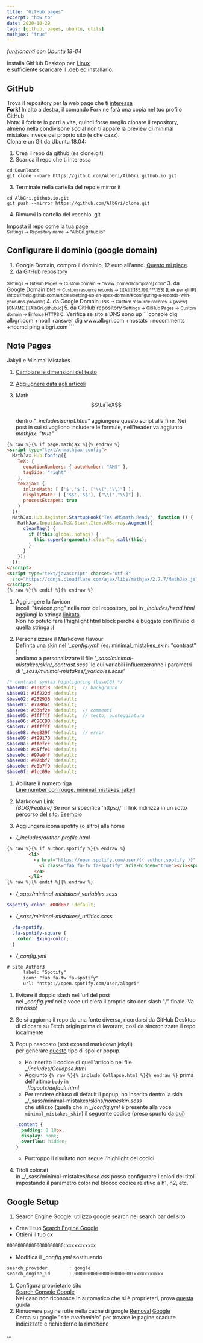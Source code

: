 ```yaml
---
title: "GitHub pages"
excerpt: "how to"
date: 2020-10-29
tags: [github, pages, ubuntu, utils]
mathjax: "true"
---
```


*funzionanti con Ubuntu 18-04*  

Installa GitHub Desktop per [Linux](https://aur.archlinux.org/packages/github-desktop-bin/)  
è sufficiente scaricare il .deb ed installarlo.

## GitHub
Trova il repository per la web page che ti [interessa](https://github.com/mmistakes/minimal-mistakes)  
**Fork!** In alto a destra, il comando Fork ne farà una copia nel tuo profilo GitHub  
Nota: il fork te lo porti a vita, quindi forse meglio clonare il repository, almeno nella condivisone social non ti appare la preview di minimal mistakes invece del proprio sito (e che cazz).  
Clonare un Git da Ubuntu 18.04:  
1. Crea il repo da github (es clone.git)
2. Scarica il repo che ti interessa
```console
cd Downloads
git clone --bare https://github.com/AlbGri/AlbGri.github.io.git
```
3. Terminale nella cartella del repo e mirror it
```console
cd AlbGri.github.io.git
git push --mirror https://github.com/AlbGri/clone.git
```
4. Rimuovi la cartella del vecchio .git

Imposta il repo come la tua page  
<span style="font-size: 3mm">
Settings →  Repository name → "AlbGri.github.io"  
</span>

## Configurare il dominio (google domain)
1. Google Domain, compro il dominio, 12 euro all'anno. [Questo mi piace](https://support.google.com/domains/answer/3251242?hl=en).
2. da GitHub repository  
<span style="font-size: 3mm">
Settings → GitHub Pages → Custom domain → "www.[nomedacomprare].com"  
</span>
3. da Google Domain  
<span style="font-size: 3mm">
DNS → Custom resource records → [][A][][185.199.***.153] [Link per gli IP](https://help.github.com/articles/setting-up-an-apex-domain/#configuring-a-records-with-your-dns-provider)  
</span>
4. da Google Domain  
<span style="font-size: 3mm">
DNS → Custom resource records → [www][CNAME][][AlbGri.github.io]  
</span>
5. da GitHub repository  
<span style="font-size: 3mm">
Settings → GitHub Pages → Custom domain → Enforce HTTPS  
</span>
6. Verifica se sito e DNS sono up  
```console
dig albgri.com +noall +answer
dig www.albgri.com +nostats +nocomments +nocmd
ping albgri.com
```

## Note Pages
Jakyll e Minimal Mistakes  
1. [Cambiare le dimensioni del testo](https://github.com/mmistakes/minimal-mistakes/issues/1043)  

1. [Aggiugnere data agli articoli](https://github.com/dvhart/dvhart.github.io/blob/master/_includes/archive-single.html)  

1. Math $$\LaTeX$$  
dentro *"_includes\script.html"* aggiungere questo script alla fine. Nei post in cui si vogliono includere le formule, nell'header va aggiunto *mathjax: "true"*  
```html
{% raw %}{% if page.mathjax %}{% endraw %}
<script type="text/x-mathjax-config">
  MathJax.Hub.Config({
    TeX: {
      equationNumbers: { autoNumber: "AMS" },
      tagSide: "right"
    },
    tex2jax: {
      inlineMath: [ ['$','$'], ["\\(","\\)"] ],
      displayMath: [ ['$$','$$'], ["\\[","\\]"] ],
      processEscapes: true
    }
  });
  MathJax.Hub.Register.StartupHook("TeX AMSmath Ready", function () {
    MathJax.InputJax.TeX.Stack.Item.AMSarray.Augment({
      clearTag() {
        if (!this.global.notags) {
          this.super(arguments).clearTag.call(this);
        }
      }
    });
  });
</script>
<script type="text/javascript" charset="utf-8"
  src="https://cdnjs.cloudflare.com/ajax/libs/mathjax/2.7.7/MathJax.js?config=TeX-MML-AM_CHTML">
</script>
{% raw %}{% endif %}{% endraw %}
```

1. Aggiungere la favicon  
Incolli "favicon.png" nella root del repository, poi in *_includes/head.html* aggiungi la stringa [linkata](https://stackoverflow.com/a/34348243).  
Non ho potuto fare l'highlight html block perché è buggato con l'inizio di quella stringa :(  


1. Personalizzare il Markdown flavour  
Definita una skin nel *'_config.yml'* (es. minimal_mistakes_skin: "contrast" )  
andiamo a personalizzare il file *'_sass/minimal-mistakes/skin/_contrast.scss'* le cui variabili influenzeranno i parametri di *'_sass/minimal-mistakes/_variables.scss'*  
```scss
/* contrast syntax highlighting (base16) */
$base00: #101218 !default;  // background
$base01: #1f222d !default;
$base02: #252936 !default;
$base03: #7780a1 !default;
$base04: #33bf2e !default;  // commenti
$base05: #ffffff !default;  // testo, punteggiatura
$base06: #C9CCDB !default;
$base07: #ffffff !default;
$base08: #ee829f !default;  // error
$base09: #f99170 !default;
$base0a: #ffefcc !default;
$base0b: #a5ffe1 !default;
$base0c: #97e0ff !default;
$base0d: #97bbf7 !default;
$base0e: #c0b7f9 !default;
$base0f: #fcc09e !default;
```

1. Abilitare il numero riga  
[Line number con rouge, minimal mistakes, jakyll](https://github.com/jekyll/jekyll/issues/4619#issuecomment-191267346)  

1. Markdown Link  
*(BUG/Feature)* Se non si specifica 'https://' il link indirizza in un sotto percorso del sito. [Esempio](www.google.com)

1. Aggiungere icona spotify (o altro) alla home  
* */_includes/author-profile.html*  
```html
{% raw %}{% if author.spotify %}{% endraw %}
        <li>
          <a href="https://open.spotify.com/user/{{ author.spotify }}" itemprop="sameAs" rel="nofollow noopener noreferrer">
            <i class="fab fa-fw fa-spotify" aria-hidden="true"></i><span class="label">Spotify</span>
          </a>
        </li>
{% raw %}{% endif %}{% endraw %}
```
* */_sass/minimal-mistakes/_variables.scss*  
```scss
$spotify-color: #00d867 !default;
```
* */_sass/minimal-mistakes/_utilities.scss*  
```scss
  .fa-spotify,
  .fa-spotify-square {
    color: $xing-color;
  }
```
* */_config.yml*  
```xml
# Site Author3
      label: "Spotify"
      icon: "fab fa-fw fa-spotify"
      url: "https://open.spotify.com/user/albgri"
```
1. Evitare il doppio slash nell'url del post  
nel *_config.yml* nella voce url c'era il proprio sito con slash "/" finale. Va rimosso!

1. Se si aggiorna il repo da una fonte diversa, ricordarsi da GitHub Desktop di cliccare su Fetch origin prima di lavorare, così da sincronizzare il repo localmente

1. Popup nascosto (text expand markdown jekyll)  
per generare [questo](https://chrisphillips-cminion.github.io/jekyll/2019/07/12/CollapseInJekyll.html) tipo di spoiler popup.  
    - Ho inserito il codice di quell'articolo nel file  
    _/_includes/Collapse.html_
    - Aggiunto `{% raw %}{% include Collapse.html %}{% endraw %}` prima dell'ultimo `body` in  
    _/_layouts/default.html_
    - Per rendere chiuso di default il popup, ho inserito dentro la skin  
    _/_sass/minimal-mistakes/skins/_nomeskin.scss_  
    che utilizzo (quella che in _/_config.yml_ è presente alla voce `minimal_mistakes_skin`) il seguente codice (preso spunto da [qui](https://www.nuomiphp.com/eplan/en/214045.html))  
    ```scss
    .content {
      padding: 0 18px;
      display: none;
      overflow: hidden;
    }
    ```
    - Purtroppo il risultato non segue l'highlight dei codici.

1. Titoli colorati  
in _/_sass/minimal-mistakes/_base.css_ posso configurare i colori dei titoli impostando il parametro color nel blocco codice relativo a h1, h2, etc.


## Google Setup
1. Search Engine Google: utilizzo google search nel search bar del sito  
* Crea il tuo [Search Engine Google](https://programmablesearchengine.google.com/cse/all)  
* Ottieni il tuo cx  
```xml
000000000000000000000:xxxxxxxxxxx
```
* Modifica il *_config.yml* sostituendo  
```xml
search_provider        : google
search_engine_id       : 000000000000000000000:xxxxxxxxxxx
```
1. Configura proprietario sito  
[Search Console Google](https://search.google.com/search-console/about)  
Nel caso non riconosce in automatico che si è proprietari, prova [questa](https://victor2code.github.io/blog/2019/07/04/jekyll-github-pages-appear-on-Google.html) guida  
1. Rimuovere pagine rotte nella cache di google
[Removal](https://www.google.com/webmasters/tools/removals) [Google](https://search.google.com/search-console/remove-outdated-content)  
Cerca su google "site:*tuodominio*" per trovare le pagine scadute indicizzate e richiederne la rimozione  




...















